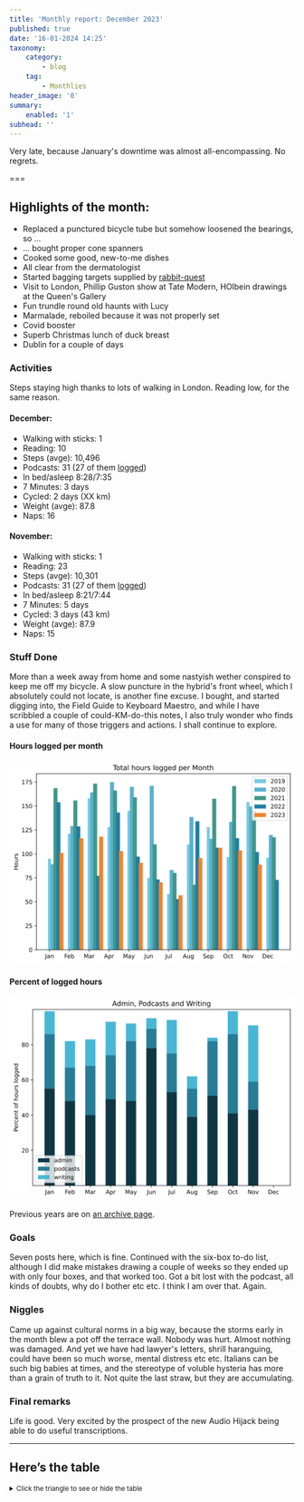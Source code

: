```yaml
---
title: 'Monthly report: December 2023'
published: true
date: '16-01-2024 14:25'
taxonomy:
    category:
        - blog
    tag:
        - Monthlies
header_image: '0'
summary:
    enabled: '1'
subhead: ''
---
```


Very late, because January's downtime was almost all-encompassing. No regrets.

===

## Highlights of the month:

- Replaced a punctured bicycle tube but somehow loosened the bearings, so ...
- ... bought proper cone spanners
- Cooked some good, new-to-me dishes
- All clear from the dermatologist
- Started bagging targets supplied by [rabbit-quest](https://rabbit-rabbit.quest/)
- Visit to London, Phillip Guston show at Tate Modern, HOlbein drawings at the Queen's Gallery
- Fun trundle round old haunts with Lucy
- Marmalade, reboiled because it was not properly set
- Covid booster
- Superb Christmas lunch of duck breast
- Dublin for a couple of days

### Activities

Steps staying high thanks to lots of walking in London. Reading low, for the same reason.

#### December: 
* Walking with sticks: 1
* Reading: 10
* Steps (avge): 10,496
* Podcasts: 31 (27 of them [logged](https://www.jeremycherfas.net/stream/))
* In bed/asleep 8:28/7:35
* 7 Minutes: 3 days
* Cycled: 2 days (XX km)
* Weight (avge): 87.8
* Naps: 16

#### November: 
* Walking with sticks: 1
* Reading: 23
* Steps (avge): 10,301
* Podcasts: 31 (27 of them [logged](https://www.jeremycherfas.net/stream/))
* In bed/asleep 8:21/7:44
* 7 Minutes: 5 days
* Cycled: 3 days (43 km)
* Weight (avge): 87.9
* Naps: 15

### Stuff Done

More than a week away from home and some nastyish wether conspired to keep me off my bicycle. A slow puncture in the hybrid's front wheel, which I absolutely could not locate, is another fine excuse. I bought, and started digging into, the Field Guide to Keyboard Maestro, and while I have scribbled a couple of could-KM-do-this notes, I also truly wonder who finds a use for many of those triggers and actions. I shall continue to explore.

#### Hours logged per month

![Graph of total hours worked each month since January 2019](hours-logged-2019-2023-11.svg)

#### Percent of logged hours

![Percentage of hours logged for Admin, Podcasts and Writing](percents-2023.svg)

Previous years are on [an archive page](https://jeremycherfas.net/blog/working-life).

### Goals

Seven posts here, which is fine. Continued with the six-box to-do list, although I did make mistakes drawing a couple of weeks so they ended up with only four boxes, and that worked too. Got a bit lost with the podcast, all kinds of doubts, why do I bother etc etc. I think I am over that. Again.

### Niggles

Came up against cultural norms in a big way, because the storms early in the month blew a pot off the terrace wall. Nobody was hurt. Almost nothing was damaged. And yet we have had lawyer's letters, shrill haranguing, could have been so much worse, mental distress etc etc. Italians can be such big babies at times, and the stereotype of voluble hysteria has more than a grain of truth to it. Not quite the last straw, but they are accumulating.

### Final remarks

Life is good. Very excited by the prospect of the new Audio Hijack being able to do useful transcriptions.

----

## Here’s the table
<details>
<summary style="font-size: smaller;">Click the triangle to see or hide the table</summary>
<table class="worktable">
<thead>
<tr>
<th style="text-align: right;" class="bigrow">Month</th>
<th style="text-align: center;" class="bigrow">Total</th>
<th style="text-align: center;" class="smallrow">Daily</th>
<th style="text-align: center;"class="smallrow">Admin %</th>
<th style="text-align: center;"class="smallrow">ETP %</th>
<th style="text-align: center;"class="smallrow">Writing %</th>
<th style="text-align: center;"class="smallrow">Other %</th>
</tr>
</thead>
<tbody>
<tr>
<td style="text-align: right;">11</td>
<td style="text-align: center;">88.8</td>
<td style="text-align: center;">4.02</td>
<td style="text-align: center;">43</td>
<td style="text-align: center;">16</td>
<td style="text-align: center;">32</td>
<td style="text-align: center;">9</td>
</tr>
<tr>
<td style="text-align: right;">10</td>
<td style="text-align: center;">103.75</td>
<td style="text-align: center;">3.34</td>
<td style="text-align: center;">41</td>
<td style="text-align: center;">45</td>
<td style="text-align: center;">13</td>
<td style="text-align: center;">1</td>
</tr>
<tr>
<td style="text-align: right;">09</td>
<td style="text-align: center;">106.3</td>
<td style="text-align: center;">4.25</td>
<td style="text-align: center;">51</td>
<td style="text-align: center;">31</td>
<td style="text-align: center;">2</td>
<td style="text-align: center;">16</td>
</tr>
<tr>
<td style="text-align: right;">08</td>
<td style="text-align: center;">95.7</td>
<td style="text-align: center;">3.17</td>
<td style="text-align: center;">39</td>
<td style="text-align: center;">16</td>
<td style="text-align: center;">7</td>
<td style="text-align: center;">32</td>
</tr>
<tr>
<td style="text-align: right;">07</td>
<td style="text-align: center;">56.75</td>
<td style="text-align: center;">1.83</td>
<td style="text-align: center;">53</td>
<td style="text-align: center;">22</td>
<td style="text-align: center;">19</td>
<td style="text-align: center;">6</td>
</tr>
<tr>
<td style="text-align: right;">06</td>
<td style="text-align: center;">70.4</td>
<td style="text-align: center;">3.9</td>
<td style="text-align: center;">78</td>
<td style="text-align: center;">11</td>
<td style="text-align: center;">6</td>
<td style="text-align: center;">5</td>
</tr>
<tr>
<td style="text-align: right;">05</td>
<td style="text-align: center;">90.75</td>
<td style="text-align: center;">4.1</td>
<td style="text-align: center;">48</td>
<td style="text-align: center;">34</td>
<td style="text-align: center;">10</td>
<td style="text-align: center;">8</td>
</tr>
<tr>
<td style="text-align: right;">04</td>
<td style="text-align: center;">102.9</td>
<td style="text-align: center;">3.4</td>
<td style="text-align: center;">49</td>
<td style="text-align: center;">25</td>
<td style="text-align: center;">19</td>
<td style="text-align: center;">7</td>
</tr>
<tr>
<td style="text-align: right;">03</td>
<td style="text-align: center;">117.9</td>
<td style="text-align: center;">3.8</td>
<td style="text-align: center;">40</td>
<td style="text-align: center;">28</td>
<td style="text-align: center;">15</td>
<td style="text-align: center;">17</td>
</tr>
<tr>
<td style="text-align: right;">02</td>
<td style="text-align: center;">116.3</td>
<td style="text-align: center;">4.8</td>
<td style="text-align: center;">48</td>
<td style="text-align: center;">19</td>
<td style="text-align: center;">15</td>
<td style="text-align: center;">18</td>
</tr>

<tr>
<td style="text-align: right;">2023-01</td>
<td style="text-align: center;">101.0</td>
<td style="text-align: center;">4.8</td>
<td style="text-align: center;">53</td>
<td style="text-align: center;">31</td>
<td style="text-align: center;">13</td>
<td style="text-align: center;">3</td>
</tr>
</tbody>
</table>
</details>
